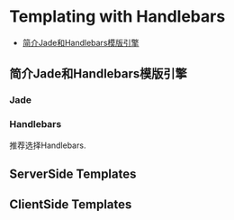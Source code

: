 # Templating with Handlebars

* [简介Jade和Handlebars模版引擎](#s1)


<h2 id="s1">简介Jade和Handlebars模版引擎</h2>

### Jade

### Handlebars


推荐选择Handlebars.

<h2 id="s2">ServerSide Templates</h2>



<h2 id="s2">ClientSide Templates</h2>